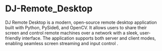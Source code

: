 # DJ-Remote_Desktop
DJ Remote Desktop is a modern, open-source remote desktop application built with Python, PySide6, and OpenCV. It allows users to share their screen and control remote machines over a network with a sleek, user-friendly interface. The application supports both server and client modes, enabling seamless screen streaming and input control .
